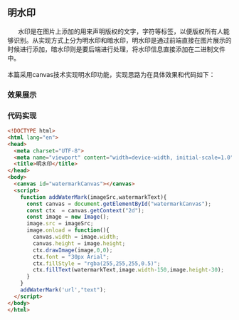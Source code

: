 <!-- 明水印 -->
## 明水印
&nbsp;&nbsp;&nbsp;&nbsp;&nbsp;&nbsp;水印是在图片上添加的用来声明版权的文字，字符等标签，以便版权所有人能够识别。从实现方式上分为明水印和暗水印，明水印是通过前端直接在图片展示的时候进行添加，暗水印则是要后端进行处理，将水印信息直接添加在二进制文件中。<br/>
<br/>
本篇采用canvas技术实现明水印功能，实现思路为在具体效果和代码如下：

### 效果展示
<Markwater/>

### 代码实现

```html
<!DOCTYPE html>
<html lang="en">
<head>
  <meta charset="UTF-8">
  <meta name="viewport" content="width=device-width, initial-scale=1.0">
  <title>明水印</title>
</head>
<body>
  <canvas id="watermarkCanvas"></canvas>
  <script>
    function addWaterMark(imageSrc,watermarkText){
      const canvas = document.getElementById("watermarkCanvas");
      const ctx  = canvas.getContext("2d");
      const image = new Image();
      image.src = imageSrc;
      image.onload = function(){
        canvas.width = image.width;
        canvas.height = image.height;
        ctx.drawImage(image,0,0);
        ctx.font = "30px Arial";
        ctx.fillStyle = "rgba(255,255,255,0.5)";
        ctx.fillText(watermarkText,image.width-150,image.height-30);
      }
    }
    addWaterMark('url',"text");
  </script>
</body>
</html>
